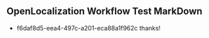 ## OpenLocalization Workflow Test MarkDown
* f6daf8d5-eea4-497c-a201-eca88a1f962c 
thanks!<!--HONumber=Mar16_HO2-->
